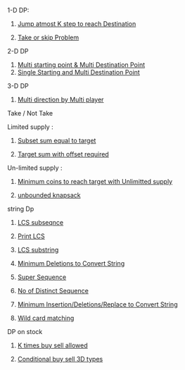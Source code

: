 <!-- genrally 4-5 patterns are common 
1. min return min(l1,ll2......ln-1);
2. max return max(l1,ll2......ln-1);
3. count return l1+l2+l3+.....ln-1;
4. possibility l1 || l2 || l3....ln-1;
5. all true if(l1===false) return false ==> early  -->

1-D DP:
1. [Jump atmost K step to reach Destination](https://takeuforward.org/data-structure/dynamic-programming-frog-jump-with-k-distances-dp-4/)

2. [Take or skip Problem ](https://leetcode.com/problems/house-robber-ii/description/)

2-D DP

1. [Multi starting point & Multi Destination Point](https://leetcode.com/problems/minimum-falling-path-sum/description/)
2. [Single Starting and Multi Destination Point](https://leetcode.com/problems/triangle/description/)

3-D DP 
1. [Multi direction by Multi player](https://leetcode.com/problems/cherry-pickup-ii/description/)

Take / Not Take 

Limited supply :
1. [Subset sum equal to target](https://www.naukri.com/code360/problems/subset-sum-equal-to-k_1550954?leftPanelTab=0)

2. [Target sum with offset required](https://leetcode.com/problems/target-sum/description/)

Un-limited supply :

1. [Minimum coins to reach target with Unlimitted supply](https://leetcode.com/problems/coin-change-ii/description/)

2. [unbounded knapsack](https://takeuforward.org/plus/dsa/problems/unbounded-knapsack)

string Dp

1. [LCS subseqnce](https://leetcode.com/problems/longest-common-subsequence/description/)

2. [Print LCS](https://takeuforward.org/data-structure/longest-common-subsequence-dp-25/)

3. [LCS substring](https://takeuforward.org/data-structure/longest-common-substring-dp-27/)

4. [Minimum Deletions to Convert String](https://leetcode.com/problems/delete-operation-for-two-strings/description/)

5. [Super Sequence](https://takeuforward.org/data-structure/shortest-common-supersequence-dp-31/)

6. [No of Distinct Sequence](https://leetcode.com/problems/distinct-subsequences/description/)

7. [Minimum Insertion/Deletions/Replace to Convert String]( https://leetcode.com/problems/edit-distance/description/)

8. [Wild card matching](https://leetcode.com/problems/wildcard-matching/description/)

DP on stock 

1. [K times buy sell allowed](https://leetcode.com/problems/best-time-to-buy-and-sell-stock-iv/description/)

2. [Conditional buy sell 3D types](https://leetcode.com/problems/best-time-to-buy-and-sell-stock-with-cooldown/description/)